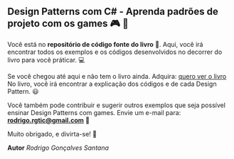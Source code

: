 ## Design Patterns com C# - Aprenda padrões de projeto com os games :video_game: :space_invader: 


Você está no **repositório de código fonte do livro** :closed_book:. Aqui, você irá encontrar todos os exemplos e os códigos desenvolvidos no decorrer do livro para você práticar. :computer:


Se você chegou até aqui e não tem o livro ainda. Adquira: [quero ver o livro](https://www.casadocodigo.com.br/products/livro-design-paterns-csharp)
No livro, você irá encontrar a explicação dos códigos e de cada Design Pattern. :smiley:


Você também pode contribuir e sugerir outros exemplos que seja possível ensinar Design Patterns com games. Envie um e-mail para: **rodrigo.rgtic@gmail.com** :email:


Muito obrigado, e divirta-se! :rocket:

**Autor**
_Rodrigo Gonçalves Santana_

